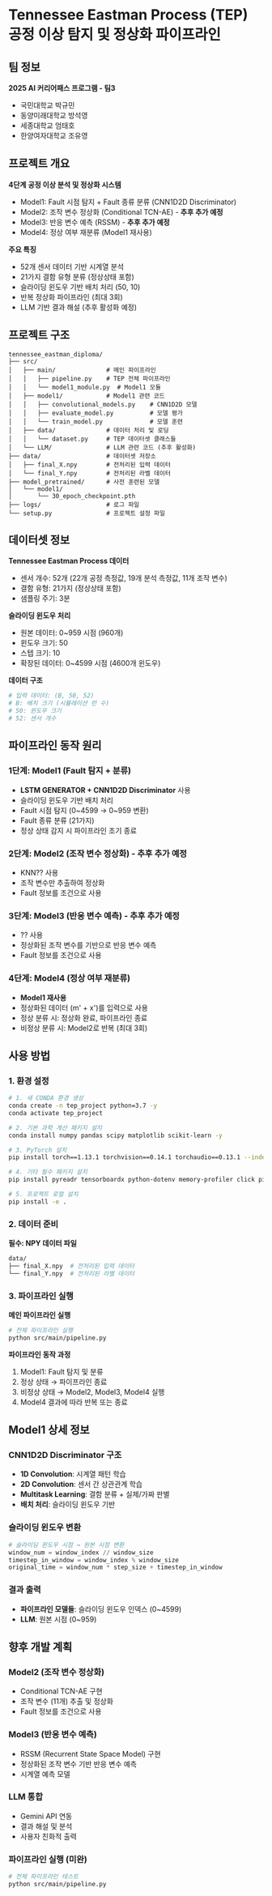 # Tennessee Eastman Process (TEP) 공정 이상 탐지 및 정상화 파이프라인

## 팀 정보
**2025 AI 커리어패스 프로그램 - 팀3**
- 국민대학교 박규민
- 동양미래대학교 방석영
- 세종대학교 엄태호
- 한양여자대학교 조유영

## 프로젝트 개요

**4단계 공정 이상 분석 및 정상화 시스템**
- Model1: Fault 시점 탐지 + Fault 종류 분류 (CNN1D2D Discriminator)
- Model2: 조작 변수 정상화 (Conditional TCN-AE) - **추후 추가 예정**
- Model3: 반응 변수 예측 (RSSM) - **추후 추가 예정**
- Model4: 정상 여부 재분류 (Model1 재사용)

**주요 특징**
- 52개 센서 데이터 기반 시계열 분석
- 21가지 결함 유형 분류 (정상상태 포함)
- 슬라이딩 윈도우 기반 배치 처리 (50, 10)
- 반복 정상화 파이프라인 (최대 3회)
- LLM 기반 결과 해설 (추후 활성화 예정)

## 프로젝트 구조

```
tennessee_eastman_diploma/
├── src/
│   ├── main/              # 메인 파이프라인
│   │   ├── pipeline.py    # TEP 전체 파이프라인
│   │   └── model1_module.py  # Model1 모듈
│   ├── model1/            # Model1 관련 코드
│   │   ├── convolutional_models.py    # CNN1D2D 모델
│   │   ├── evaluate_model.py          # 모델 평가
│   │   └── train_model.py             # 모델 훈련
│   ├── data/              # 데이터 처리 및 로딩
│   │   └── dataset.py     # TEP 데이터셋 클래스들
│   └── LLM/               # LLM 관련 코드 (추후 활성화)
├── data/                  # 데이터셋 저장소
│   ├── final_X.npy        # 전처리된 입력 데이터
│   └── final_Y.npy        # 전처리된 라벨 데이터
├── model_pretrained/      # 사전 훈련된 모델
│   └── model1/
│       └── 30_epoch_checkpoint.pth
├── logs/                  # 로그 파일
└── setup.py               # 프로젝트 설정 파일
```

## 데이터셋 정보

**Tennessee Eastman Process 데이터**
- 센서 개수: 52개 (22개 공정 측정값, 19개 분석 측정값, 11개 조작 변수)
- 결함 유형: 21가지 (정상상태 포함)
- 샘플링 주기: 3분

**슬라이딩 윈도우 처리**
- 원본 데이터: 0~959 시점 (960개)
- 윈도우 크기: 50
- 스텝 크기: 10
- 확장된 데이터: 0~4599 시점 (4600개 윈도우)

**데이터 구조**
```python
# 입력 데이터: (B, 50, 52)
# B: 배치 크기 (시뮬레이션 런 수)
# 50: 윈도우 크기
# 52: 센서 개수
```

## 파이프라인 동작 원리

### 1단계: Model1 (Fault 탐지 + 분류)
- **LSTM GENERATOR + CNN1D2D Discriminator** 사용
- 슬라이딩 윈도우 기반 배치 처리
- Fault 시점 탐지 (0~4599 → 0~959 변환)
- Fault 종류 분류 (21가지)
- 정상 상태 감지 시 파이프라인 조기 종료

### 2단계: Model2 (조작 변수 정상화) - 추후 추가 예정
- KNN?? 사용
- 조작 변수만 추출하여 정상화
- Fault 정보를 조건으로 사용

### 3단계: Model3 (반응 변수 예측) - 추후 추가 예정
- ?? 사용
- 정상화된 조작 변수를 기반으로 반응 변수 예측
- Fault 정보를 조건으로 사용

### 4단계: Model4 (정상 여부 재분류)
- **Model1 재사용**
- 정상화된 데이터 (m' + x')를 입력으로 사용
- 정상 분류 시: 정상화 완료, 파이프라인 종료
- 비정상 분류 시: Model2로 반복 (최대 3회)

## 사용 방법

### 1. 환경 설정

```bash
# 1. 새 CONDA 환경 생성
conda create -n tep_project python=3.7 -y
conda activate tep_project

# 2. 기본 과학 계산 패키지 설치
conda install numpy pandas scipy matplotlib scikit-learn -y

# 3. PyTorch 설치
pip install torch==1.13.1 torchvision==0.14.1 torchaudio==0.13.1 --index-url https://download.pytorch.org/whl/cu117

# 4. 기타 필수 패키지 설치
pip install pyreadr tensorboardx python-dotenv memory-profiler click pillow opencv-python scikit-image

# 5. 프로젝트 로컬 설치
pip install -e .
```

### 2. 데이터 준비

**필수: NPY 데이터 파일**

```bash
data/
├── final_X.npy  # 전처리된 입력 데이터
└── final_Y.npy  # 전처리된 라벨 데이터
```

### 3. 파이프라인 실행

**메인 파이프라인 실행**

```bash
# 전체 파이프라인 실행
python src/main/pipeline.py
```

**파이프라인 동작 과정**
1. Model1: Fault 탐지 및 분류
2. 정상 상태 → 파이프라인 종료
3. 비정상 상태 → Model2, Model3, Model4 실행
4. Model4 결과에 따라 반복 또는 종료

## Model1 상세 정보

### CNN1D2D Discriminator 구조
- **1D Convolution**: 시계열 패턴 학습
- **2D Convolution**: 센서 간 상관관계 학습
- **Multitask Learning**: 결함 분류 + 실제/가짜 판별
- **배치 처리**: 슬라이딩 윈도우 기반

### 슬라이딩 윈도우 변환
```python
# 슬라이딩 윈도우 시점 → 원본 시점 변환
window_num = window_index // window_size
timestep_in_window = window_index % window_size
original_time = window_num * step_size + timestep_in_window
```

### 결과 출력
- **파이프라인 모델들**: 슬라이딩 윈도우 인덱스 (0~4599)
- **LLM**: 원본 시점 (0~959)

## 향후 개발 계획

### Model2 (조작 변수 정상화)
- Conditional TCN-AE 구현
- 조작 변수 (11개) 추출 및 정상화
- Fault 정보를 조건으로 사용

### Model3 (반응 변수 예측)
- RSSM (Recurrent State Space Model) 구현
- 정상화된 조작 변수 기반 반응 변수 예측
- 시계열 예측 모델

### LLM 통합
- Gemini API 연동
- 결과 해설 및 분석
- 사용자 친화적 출력

### 파이프라인 실행 (미완)

```bash
# 전체 파이프라인 테스트
python src/main/pipeline.py
```